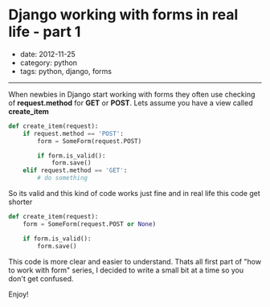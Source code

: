 # Django working with forms in real life - part 1

- date: 2012-11-25
- category: python
- tags: python, django, forms

------

When newbies in Django start working with forms they often use checking of **request.method** for **GET** or **POST**.
Lets assume you have a view called **create_item**

````python
def create_item(request):
    if request.method == 'POST':
        form = SomeForm(request.POST)

        if form.is_valid():
            form.save()
    elif request.method == 'GET':
        # do something
````

So its valid and this kind of code works just fine and in real life this code get shorter

````python
def create_item(request):
    form = SomeForm(request.POST or None)

    if form.is_valid():
        form.save()
````

This code is more clear and easier to understand.
Thats all first part of "how to work with form" series, I decided to write a small bit at a time
so you don't get confused.


Enjoy!
